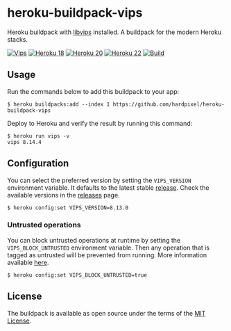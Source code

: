 # heroku-buildpack-vips

Heroku buildpack with [libvips](https://github.com/libvips/libvips) installed. A buildpack for the modern Heroku stacks.

[![Vips](https://img.shields.io/github/v/tag/hardpixel/heroku-buildpack-vips?label=vips&logo=hack-the-box)](https://github.com/hardpixel/heroku-buildpack-vips/releases)
[![Heroku 18](https://img.shields.io/badge/stack-18-904edf?logo=heroku)](https://github.com/hardpixel/heroku-buildpack-vips/releases)
[![Heroku 20](https://img.shields.io/badge/stack-20-904edf?logo=heroku)](https://github.com/hardpixel/heroku-buildpack-vips/releases)
[![Heroku 22](https://img.shields.io/badge/stack-22-904edf?logo=heroku)](https://github.com/hardpixel/heroku-buildpack-vips/releases)
[![Build](https://github.com/hardpixel/heroku-buildpack-vips/actions/workflows/build.yml/badge.svg)](https://github.com/hardpixel/heroku-buildpack-vips/actions/workflows/build.yml)

## Usage

Run the commands below to add this buildpack to your app:

```
$ heroku buildpacks:add --index 1 https://github.com/hardpixel/heroku-buildpack-vips
```

Deploy to Heroku and verify the result by running this command:

```
$ heroku run vips -v
vips 8.14.4
```

## Configuration

You can select the preferred version by setting the `VIPS_VERSION` environment variable. It defaults to the latest stable [release](https://github.com/libvips/libvips/releases). Check the available versions in the [releases](https://github.com/hardpixel/heroku-buildpack-vips/releases) page.

```
$ heroku config:set VIPS_VERSION=8.13.0
```

### Untrusted operations

You can block untrusted operations at runtime by setting the `VIPS_BLOCK_UNTRUSTED` environment variable. Then any operation that is tagged as untrusted will be prevented from running. More information available [here](https://www.libvips.org/2022/05/28/What's-new-in-8.13.html#blocking-of-unfuzzed-loaders).

```
$ heroku config:set VIPS_BLOCK_UNTRUSTED=true
```

## License

The buildpack is available as open source under the terms of the [MIT License](https://opensource.org/licenses/MIT).
